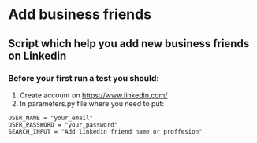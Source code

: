 # Add business friends

## Script which help you add new business friends on Linkedin

### Before your first run a test you should:

1. Create account on https://www.linkedin.com/
2. In parameters.py file where you need to put:

`USER_NAME = "your_email"`\
`USER_PASSWORD = "your_password"`\
`SEARCH_INPUT = "Add linkedin friend name or proffesion"`


